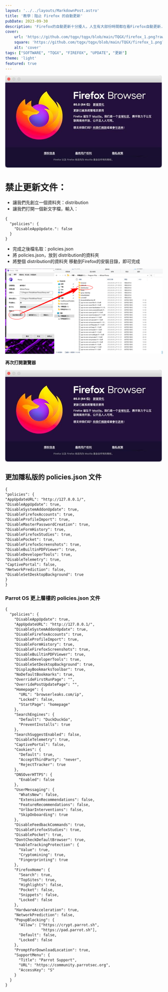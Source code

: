 ```yaml
---
layout: '../../layouts/MarkdownPost.astro'
title: '教學：阻止 Firefox 的自動更新'
pubDate: 2023-09-30
description: 'Firefox的自動更新十分擾人，人生有大部份時間都在看Firefox自動更新... 時間一到，跟你說要更新了，或是右上角有一個很擾人厭的更新通知。不管怎麼說，這篇文章簡單教學如何禁止更新'
cover:
    url: 'https://github.com/tqgx/tqgx/blob/main/TQGX/firefox_1.png?raw=true'
    square: 'https://github.com/tqgx/tqgx/blob/main/TQGX/firefox_1.png?raw=true'
    alt: 'cover'
tags: ["SOFTWARE", "TQGX", "FIREFOX", "UPDATE", "更新"] 
theme: 'light'
featured: true
---
```


![|wide](https://github.com/tqgx/tqgx/blob/main/TQGX/firefox_1.png?raw=true)


# 禁止更新文件：
- 讓我們先創立一個資料夾：distribution
- 讓我們打開一個新文字檔，輸入：

```
{
  "policies": {
    "DisableAppUpdate.": false
  }
}
```

- 完成之後檔名取：policies.json
- 將 policies.json，放到 distribution的資料夾
- 將整個 distribution的資料夾 移動到Firefox的安裝目錄，即可完成

![|big](https://github.com/tqgx/tqgx/blob/main/TQGX/firefox_2.png?raw=true)

__再次打開瀏覽器__

![|big](https://github.com/tqgx/tqgx/blob/main/TQGX/firefox_1.png?raw=true)



## 更加隱私版的 policies.json 文件

```
{
"policies": {
"AppUpdateURL": "http://127.0.0.1/",
"DisableAppUpdate": true,
"DisableSystemAddonUpdate": true,
"DisableFirefoxAccounts": true,
"DisableProfileImport": true,
"DisableMasterPasswordCreation": true,
"DisableFormHistory": true,
"DisableFirefoxStudies": true,
"DisablePocket": true,
"DisableFirefoxScreenshots": true,
"DisableBuiltinPDFViewer": true,
"DisableDeveloperTools": true,
"DisableTelemetry": true,
"CaptivePortal": false,
"NetworkPrediction": false,
"DisableSetDesktopBackground": true
}
} 
```


### Parrot OS 更上層樓的 policies.json 文件
```
{
  "policies": {
    "DisableAppUpdate": true,
    "AppUpdateURL": "http://127.0.0.1/",
    "DisableSystemAddonUpdate": true,
    "DisableFirefoxAccounts": true,
    "DisableProfileImport": true,
    "DisableFormHistory": true,
    "DisableFirefoxScreenshots": true,
    "DisableBuiltinPDFViewer": true,
    "DisableDeveloperTools": true,
    "DisableSetDesktopBackground": true,
    "DisplayBookmarksToolbar": true,
    "NoDefaultBookmarks": true,
    "OverrideFirstRunPage": "",
    "OverridePostUpdatePage": "",
    "Homepage": {
      "URL": "browserleaks.com/ip",
      "Locked": false,
      "StartPage": "homepage"
    },
    "SearchEngines": {
      "Default": "DuckDuckGo",
      "PreventInstalls": true
    },
    "SearchSuggestEnabled": false,
    "DisableTelemetry": true,
    "CaptivePortal": false,
    "Cookies": {
      "Default": true,
      "AcceptThirdParty": "never",
      "RejectTracker": true
    },
    "DNSOverHTTPS": {
      "Enabled": false
    },
    "UserMessaging": {
      "WhatsNew": false,
      "ExtensionRecommendations": false,
      "FeatureRecommendations": false,
      "UrlbarInterventions": false,
      "SkipOnboarding": true
    },
    "DisableFeedbackCommands": true,
    "DisableFirefoxStudies": true,
    "DisablePocket": true,
    "DontCheckDefaultBrowser": true,
    "EnableTrackingProtection": {
      "Value": true,
      "Cryptomining": true,
      "Fingerprinting": true
    },
    "FirefoxHome": {
      "Search": true,
      "TopSites": true,
      "Highlights": false,
      "Pocket": false,
      "Snippets": false,
      "Locked": false
    },
    "HardwareAcceleration": true,
    "NetworkPrediction": false,
    "PopupBlocking": {
      "Allow": ["https://crypt.parrot.sh",
                "https://pad.parrot.sh"],
      "Default": false,
      "Locked": false
    },
    "PromptForDownloadLocation": true,
    "SupportMenu": {
      "Title": "Parrot Support",
      "URL": "https://community.parrotsec.org",
      "AccessKey": "S"
    }
  }
}
```
